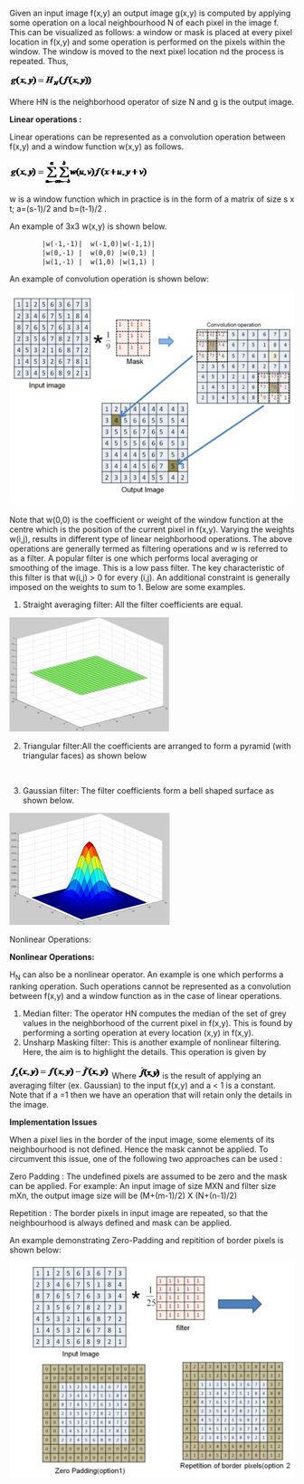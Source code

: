 Given an input image f(x,y) an output image g(x,y) is computed by applying some operation on a local neighbourhood N of each pixel in the image f. This can be visualized as follows: a window or mask is placed at every pixel location in f(x,y) and some operation is performed on the pixels within the window. The window is moved to the next pixel location nd the process is repeated. Thus,

<img src="images/image001.gif">

Where HN is the neighborhood operator of size N and g is the output image.

**Linear operations :**

Linear operations can be represented as a convolution operation between f(x,y) and a window function w(x,y) as follows.

<img src="images/image002.gif">

w is a window function which in practice is in the form of a matrix of size s x t; a=(s-1)/2 and b=(t-1)/2 .

An example of 3x3 w(x,y) is shown below.

            |w(-1,-1)| 	w(-1,0)|w(-1,1)|
            |w(0,-1) |	w(0,0) |w(0,1) |
            |w(1,-1) |	w(1,0) |w(1,1) |

An example of convolution operation is shown below:

<img src="images/convolution.jpg">

Note that w(0,0) is the coefficient or weight of the window function at the centre which is the position of the current pixel in f(x,y). Varying the weights w(i,j), results in different type of linear neighborhood operations. The above operations are generally termed as filtering operations and w is referred to as a filter. A popular filter is one which performs local averaging or smoothing of the image. This is a low pass filter. The key characteristic of this filter is that w(i,j) > 0 for every (i,j). An additional constraint is generally imposed on the weights to sum to 1. Below are some examples.

1. Straight averaging filter: All the filter coefficients are equal.

<img src="images/image003.jpg">

2. Triangular filter:All the coefficients are arranged to form a pyramid (with triangular faces) as shown below

<img srcc="images/image004.jpg">

3. Gaussian filter: The filter coefficients form a bell shaped surface as shown below.

<img src="images/image005.jpg">

Nonlinear Operations:

**Nonlinear Operations:**

H<sub>N</sub> can also be a nonlinear operator. An example is one which performs a ranking operation. Such operations cannot be represented as a convolution between f(x,y) and a window function as in the case of linear operations.

1. Median filter: The operator HN computes the median of the set of grey values in the neighborhood of the current pixel in f(x,y). This is found by performing a sorting operation at every location (x,y) in f(x,y).
2. Unsharp Masking filter: This is another example of nonlinear filtering. Here, the aim is to highlight the details. This operation is given by

<img src="images/image006.gif"> Where <img src="images/image007.gif"> is the result of applying an averaging filter (ex. Gaussian) to the input f(x,y) and a < 1 is a constant. Note that if a =1 then we have an operation that will retain only the details in the image.

**Implementation Issues**

When a pixel lies in the border of the input image, some elements of its neighbourhood is not defined. Hence the mask cannot be applied. To circumvent this issue, one of the following two approaches can be used :

Zero Padding : The undefined pixels are assumed to be zero and the mask can be applied. For example: An input image of size MXN and filter size mXn, the output image size will be (M+(m-1)/2) X (N+(n-1)/2)

Repetition : The border pixels in input image are repeated, so that the neighbourhood is always defined and mask can be applied.

An example demonstrating Zero-Padding and repitition of border pixels is shown below:

<img src="images/filter.jpg">
